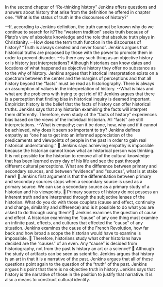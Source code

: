 In the second chapter of “Re-thinking history” Jenkins offers questions and answers about history that arise from the definition he offered in chapter one. “What is the status of truth in the discourses of history?” 

--If, according to Jenkins definition, the truth cannot be known why do we continue to search for it?The “western tradition” seeks truth because of Plato’s view of absolute knowledge and the role that absolute truth plays in Christianity.
--How does the term truth function in the discourses of history? “Truth is always created and never found”. Jenkins argues that historical truths are proposed by those with the power to promote them in order to prevent disorder.
--Is there any such thing as an objective history or is history just interpretations? Although historians can know dates and locations of what happened as objective history they offer no substance as to the why of history. Jenkins argues that historical interpretation exists on a spectrum between the center and the margins of perceptions and that all history beyond the “facts” must be read as historiography. There is always an assumption of values in the interpretation of history.
--What is bias and what are the problems with trying to get rid of it? Jenkins argues that there is a perception that finding bias in historical inquiry is deemed important. Empiricist history is the belief that the facts of history can offer historical truths. Jenkins says that any historian examining the facts will interpret them differently. Therefore, even study of the “facts of history” experiences bias based on the views of the individual historian. All “facts” are still interpretations. 
--What is empathy; can it be done, how, why and if it cannot be achieved, why does it seem so important to try? Jenkins defines empathy as “one has to get into an informed appreciation of the predicaments and viewpoints of people in the past in order to gain real historical understanding.”
	Jenkins says achieving empathy is impossible because the historian cannot know what an historical person was thinking. It is not possible for the historian to remove all of the cultural knowledge that has been learned every day of his life and see the past through different cultural perceptions. 
What are the difference between primary and secondary sources, and between “evidence” and “sources”, what is at stake here?
	Jenkins first argument is that the differentiation between primary and secondary sources stops when a secondary source is used as a primary source. We can use a secondary source as a primary study of a historian and his viewpoints. 
	Primary sources of history do not possess an inherent truth and are interpreted through the subjective lenses of the historian. 
What do you do with those couplets (cause and effect, continuity and change, similarity and difference) and is it possible to do what you are asked to do through using them? 
	Jenkins examines the question of cause and effect. A historian examining the “cause” of any one thing must examine an infinite past, effects, and cultures that effected the “cause” of any situation. Jenkins examines the cause of the French Revolution, how far back and how broad a scope the historian would have to examine is impossible. 
	Therefore, historians study what other historians have decided are the “causes” of an even. Any “cause” is decided from historiography, not from the past
Is history an art or a science?
	Although the study of artifacts can be seen as scientific. Jenkins argues that history is an art in that it is a narrative of the past. 
Jenkins argues that all of these questions point again to the question of the “truth” of the past.  Jenkins argues his point that there is no objective truth in history. Jenkins says that history is the narrative of those in the position to justify that narrative. It is also a means to construct cultural identity.
